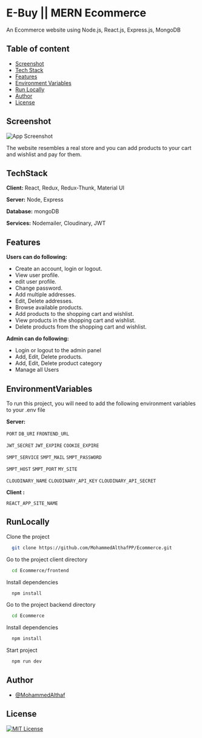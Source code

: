 # E-Buy || MERN Ecommerce

An Ecommerce website using Node.js, React.js, Express.js, MongoDB


## Table of content
 - [Screenshot](#Screenshot)
 - [Tech Stack](#TechStack)
 - [Features](#Features)
 - [Environment Variables](#EnvironmentVariables)
 - [Run Locally](#RunLocally)
 - [Author](#Author)
 - [License](#License)



## Screenshot

![App Screenshot](https://res.cloudinary.com/althaf-ecommerce/image/upload/v1663667034/samples/New_Project_mpahk0.png)

The website resembles a real store and you can add products to your cart and wishlist and pay for them.

## TechStack

**Client:** React, Redux, Redux-Thunk, Material UI

**Server:** Node, Express

**Database:** mongoDB

**Services:** Nodemailer, Cloudinary, JWT 



## Features
**Users can do following:**

- Create an account, login or logout.
- View user profile.
- edit user profile.
- Change password.
- Add multiple addresses.
- Edit, Delete addresses.
- Browse available products.
- Add products to the shopping cart and wishlist.
- View products in the shopping cart and wishlist.
- Delete products from the shopping cart and wishlist.




**Admin can do following:**

- Login or logout to the admin panel
- Add, Edit, Delete products.
- Add, Edit, Delete product category
- Manage all Users




## EnvironmentVariables

To run this project, you will need to add the following environment variables to your .env file

**Server:**

`PORT`
`DB_URI`
`FRONTEND_URL`

`JWT_SECRET`
`JWT_EXPIRE`
`COOKIE_EXPIRE`

`SMPT_SERVICE`
`SMPT_MAIL`
`SMPT_PASSWORD`

`SMPT_HOST`
`SMPT_PORT`
`MY_SITE`

`CLOUDINARY_NAME`
`CLOUDINARY_API_KEY`
`CLOUDINARY_API_SECRET`

**Client :**

`REACT_APP_SITE_NAME`

## RunLocally

Clone the project

```bash
  git clone https://github.com/MohammedAlthafPP/Ecommerce.git
```

Go to the project client directory

```bash
  cd Ecommerce/frontend
```

Install dependencies

```bash
  npm install
```


Go to the project backend directory

```bash
  cd Ecommerce
```

Install dependencies

```bash
  npm install
```

Start project

```bash
  npm run dev
```

## Author

- [@MohammedAlthaf](https://github.com/MohammedAlthafPP)


## License

[![MIT License](https://img.shields.io/badge/License-MIT-green.svg)](https://choosealicense.com/licenses/mit/)

